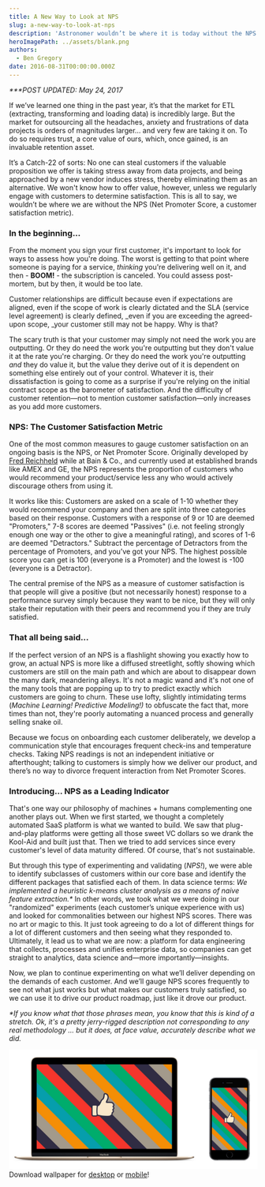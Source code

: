 ```yaml
---
title: A New Way to Look at NPS
slug: a-new-way-to-look-at-nps
description: 'Astronomer wouldn’t be where it is today without the NPS (Net Promoter Score, a customer satisfaction metric).'
heroImagePath: ../assets/blank.png
authors:
  - Ben Gregory
date: 2016-08-31T00:00:00.000Z
---
```


_\*\*\*POST UPDATED: May 24, 2017_

If we’ve learned one thing in the past year, it’s that the market for ETL (extracting, transforming and loading data) is incredibly large. But the market for outsourcing all the headaches, anxiety and frustrations of data projects is orders of magnitudes larger… and very few are taking it on. To do so requires trust, a core value of ours, which, once gained, is an invaluable retention asset.

It’s a Catch-22 of sorts: No one can steal customers if the valuable proposition we offer is taking stress away from data projects, and being approached by a new vendor induces stress, thereby eliminating them as an alternative. We won't know how to offer value, however, unless we regularly engage with customers to determine satisfaction. This is all to say, we wouldn’t be where we are without the NPS (Net Promoter Score, a customer satisfaction metric).

### In the beginning...

From the moment you sign your first customer, it's important to look for ways to assess how you're doing. The worst is getting to that point where someone is paying for a service, _thinking_&nbsp;you're delivering well on it, and then - **BOOM!** - the subscription is canceled. You could&nbsp;assess post-mortem, but by then, it would be too late.

Customer relationships are difficult because even if expectations are aligned, even if the scope of work is clearly dictated and the SLA (service level agreement) is clearly defined, _even if you are exceeding the agreed-upon scope,&nbsp;_your customer still may not be happy. Why is that?

The scary truth is that your customer may simply not need the work you are outputting. Or they do need the work you're outputting but they don't value it at the rate you're charging. Or they do need the work you're outputting _and_ they do value it, but the value they derive out of it is dependent on something else entirely out of your control. Whatever it is, their dissatisfaction is going to come as a surprise if you're relying on the initial contract scope as the barometer of satisfaction. And the difficulty of customer retention—not to mention customer satisfaction—only increases as you add more customers.

### NPS: The Customer Satisfaction Metric

One of the most common measures to gauge customer satisfaction on an ongoing basis is the NPS, or Net Promoter Score. Originally developed by [Fred Reichheld](https://en.wikipedia.org/wiki/Fred_Reichheld) while at Bain & Co., and currently used at established brands like AMEX and GE, the NPS represents the proportion of customers who would recommend your product/service less any who would actively discourage others from using it.

It works like this: Customers are asked on a scale of 1-10 whether they would recommend your company and then are split into three categories based on their response. Customers with a response of 9 or 10 are deemed "Promoters," 7-8 scores are deemed "Passives" (i.e. not feeling strongly enough one way or the other to give a meaningful rating), and scores of 1-6 are deemed "Detractors." Subtract the percentage of Detractors from the percentage of Promoters, and you’ve got your NPS. The highest possible score you can get is 100 (everyone is a Promoter) and the lowest is -100 (everyone is a Detractor).

The central premise of the NPS as a measure of customer satisfaction is that people will give a positive (but not necessarily honest) response to a performance survey simply because they want to be nice, but they will only stake their reputation with their peers and recommend you if they are truly satisfied.

### That all being said...

If the perfect version of an NPS is a flashlight showing you exactly how to grow, an actual NPS is more like a diffused streetlight, softly showing which customers are still on the main path and which are about to disappear down the many dark, meandering alleys. It's not a magic wand and it's not one of the many tools that are popping up to try to predict exactly which customers are going to churn. These use lofty, slightly intimidating terms (_Machine Learning! Predictive Modeling!)_ to obfuscate the fact that, more times than not, they're poorly automating a nuanced process and generally selling snake oil.

Because we focus on onboarding each customer deliberately, we develop a communication style that encourages frequent check-ins and temperature checks. Taking NPS readings is not an independent initiative or afterthought; talking to customers is simply how we deliver our product, and there’s no way to divorce frequent interaction from Net Promoter Scores.

### Introducing… NPS as a Leading Indicator

That's one way our philosophy of machines + humans complementing one another plays out.&nbsp;When we first started, we thought a completely automated SaaS platform is what we wanted to build. We saw that plug-and-play platforms were getting all those sweet VC dollars so we drank the Kool-Aid and built just that. Then we tried to add services since every customer's level of data maturity differed. Of course, that's not sustainable.

But through this type of experimenting and validating (_NPS!_), we were able to identify subclasses of customers within our core base and identify the different packages that satisfied each of them. In data science terms: _We implemented a heuristic k-means cluster analysis as a means of naive feature extraction.\*_ In other words, we took what we were doing in our "randomized" experiments (each customer’s unique experience with us) and looked for commonalities between our highest NPS scores. There was no art or magic to this. It just took agreeing to do a lot of different things for a lot of different customers and then seeing what they responded to. Ultimately, it lead us to what we are now: a platform for data engineering that collects, processes and unifies enterprise data, so companies can get straight to analytics, data science and—more importantly—insights.

Now, we plan to continue experimenting on what we’ll deliver depending on the demands of each customer. And we’ll gauge NPS scores frequently to see not what just works but what makes our customers truly satisfied, so we can use it to drive our product roadmap, just like it drove our product.

_\*If you know what that those phrases mean, you know that this is kind of a stretch. Ok, it's a pretty jerry-rigged description not corresponding to any real methodology … but it does, at face value, accurately describe what we did._

![wallpapersA.jpg](../assets/wallpapersA.jpg)  
Download wallpaper for [desktop](../assets/nps2560x1600b.png) or [mobile](../assets/nps1080x1920a.png)!

